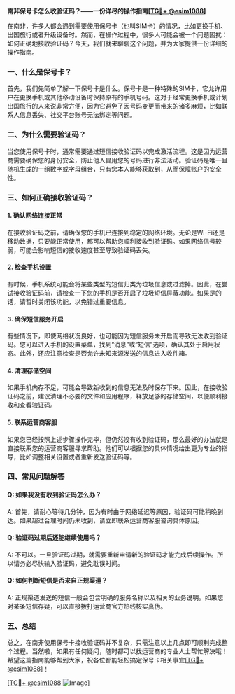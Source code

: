 **南非保号卡怎么收验证码？——一份详尽的操作指南[[TG💪+ @esim1088](https://t.me/s/esim1088)]**

在南非，许多人都会遇到需要使用保号卡（也叫SIM卡）的情况，比如更换手机、出国旅行或者升级设备时。然而，在操作过程中，很多人可能会被一个问题困扰：如何正确地接收验证码？今天，我们就来聊聊这个问题，并为大家提供一份详细的操作指南。

### 一、什么是保号卡？

首先，我们先简单了解一下保号卡是什么。保号卡是一种特殊的SIM卡，它允许用户在更换手机或其他移动设备时保持原有的手机号码。这对于经常更换手机或计划出国旅行的人来说非常方便，因为它避免了因号码变更而带来的诸多麻烦，比如联系人信息丢失、社交平台账号无法绑定等问题。

### 二、为什么需要验证码？

当您使用保号卡时，通常需要通过短信接收验证码以完成激活流程。这是因为运营商需要确保您的身份安全，防止他人冒用您的号码进行非法活动。验证码是唯一且随机生成的一组数字或字母组合，只有您本人能够获取到，从而保障账户的安全性。

### 三、如何正确接收验证码？

#### 1. 确认网络连接正常

在接收验证码之前，请确保您的手机已连接到稳定的网络环境。无论是Wi-Fi还是移动数据，只要能正常使用，都可以帮助您顺利接收到验证码。如果网络信号较弱，可能会影响短信的接收速度甚至导致验证码丢失。

#### 2. 检查手机设置

有时候，手机系统可能会将某些类型的短信归类为垃圾信息或过滤掉。因此，在尝试接收验证码前，请检查一下您的手机是否开启了垃圾短信屏蔽功能。如果是的话，请暂时关闭该功能，以免错过重要信息。

#### 3. 确保短信服务开启

有些情况下，即使网络状况良好，也可能因为短信服务未开启而导致无法收到验证码。您可以进入手机的设置菜单，找到“消息”或“短信”选项，确认其处于启用状态。此外，还应注意检查是否允许未知来源发送的信息进入收件箱。

#### 4. 清理存储空间

如果手机内存不足，可能会导致新收到的信息无法及时保存下来。因此，在接收验证码之前，建议清理不必要的文件和应用程序，释放足够的存储空间，以便顺利接收和查看验证码。

#### 5. 联系运营商客服

如果您已经按照上述步骤操作完毕，但仍然没有收到验证码，那么最好的办法就是直接联系您的运营商客服寻求帮助。他们可以根据您的具体情况给出更为专业的指导，比如调整相关设置或者重新发送验证码等。

### 四、常见问题解答

#### Q: 如果我没有收到验证码怎么办？
A: 首先，请耐心等待几分钟，因为有时由于网络延迟等原因，验证码可能稍晚到达。如果超过合理时间仍未收到，请立即联系运营商客服咨询具体原因。

#### Q: 验证码过期后还能继续使用吗？
A: 不可以。一旦验证码过期，就需要重新申请新的验证码才能完成后续操作。所以请务必尽快输入验证码，避免耽误时间。

#### Q: 如何判断短信是否来自正规渠道？
A: 正规渠道发送的短信一般会包含明确的服务名称以及相关的业务说明。如果您对某条短信存疑，可以直接拨打运营商官方热线核实真伪。

### 五、总结

总之，在南非使用保号卡接收验证码并不复杂，只需注意以上几点即可顺利完成整个过程。当然啦，如果有任何疑问，随时都可以找运营商的专业人士帮忙解决哦！希望这篇指南能够帮到大家，祝各位都能轻松搞定保号卡相关事宜[[TG💪+ @esim1088](https://t.me/s/esim1088)]！

[[TG💪+ @esim1088](https://t.me/s/esim1088) ![Image](https://i.postimg.cc/4NQfJmqS/Snipaste-2025-05-13-00-14-12.png)]